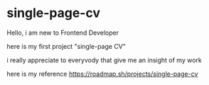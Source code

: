 # single-page-cv

Hello, i am new to Frontend Developer

here is my first project "single-page CV"

i really appreciate to everyvody that give me an insight of my work

here is my reference
https://roadmap.sh/projects/single-page-cv
